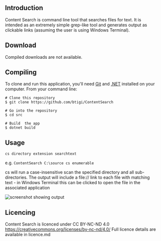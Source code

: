 ## Introduction

Content Search is command line tool that searches files for text. It is intended as an extremely simple grep-like tool and generates output as clickable links (assuming the user is using Windows Terminal).

## Download

Compiled downloads are not available.

## Compiling

To clone and run this application, you'll need [Git](https://git-scm.com) and [.NET](https://dotnet.microsoft.com/) installed on your computer. From your command line:

```
# Clone this repository
$ git clone https://github.com/btigi/ContentSearch

# Go into the repository
$ cd src

# Build  the app
$ dotnet build
```

## Usage

```cs directory extension searchtext```

e.g.
```ContentSearch C:\source cs enumerable```

cs will run a case-insensitive scan the specified directory and all sub-directories. The output will include a file:// link to each file with matching text - in Windows Terminal this can be clicked to open the file in the associated application

![screenshot showing output](resources/screenshot.png)


## Licencing

Content Search is licenced under CC BY-NC-ND 4.0 https://creativecommons.org/licenses/by-nc-nd/4.0/ Full licence details are available in licence.md